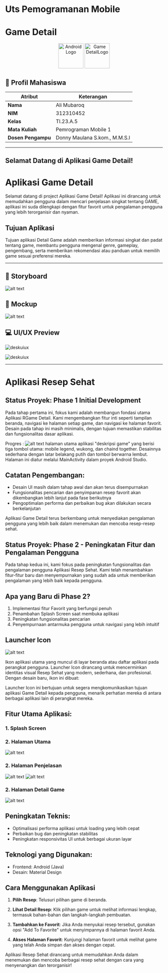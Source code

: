 # Uts Pemogramanan Mobile

# Game Detail

<div align="center">
  <img src="https://upload.wikimedia.org/wikipedia/commons/3/3e/Android_logo_2019.png" alt="Android Logo" width="80" height="80">
  <img src="Gambar/logo.jpg" alt="Game DetailLogo" width="80" height="80">
</div>

## 👤 Profil Mahasiswa

| Atribut            | Keterangan                    |
| ------------------ | ----------------------------- |
| **Nama**           | Ali Mubaroq                 |
| **NIM**            | 312310452                     |
| **Kelas**          | TI.23.A.5                     |
| **Mata Kuliah**    | Pemrograman Mobile 1          |
| **Dosen Pengampu** | Donny Maulana S.kom., M.M.S.I |

---

##  Selamat Datang di Aplikasi **Game Detail**!

# Aplikasi Game Detail

Selamat datang di project Aplikasi Game Detail! Aplikasi ini dirancang untuk memudahkan pengguna dalam mencari penjelasan singkat tentang GAME, aplikasi ini suda dilengkapi dengan fitur favorit untuk pengalaman pengguna yang lebih terorganisir dan nyaman.

## Tujuan Aplikasi

Tujuan aplikasi Detail Game adalah memberikan informasi singkat dan padat tentang game, membantu pengguna mengenal genre, gameplay, pengembang, serta memberikan rekomendasi atau panduan untuk memilih game sesuai preferensi mereka.



---

## 📝 Storyboard

![alt text](Gambar/storyboard.png)

## 🎨 Mockup

![alt text](Gambar/mockup.png)

## 💻 UI/UX Preview
![deskuiux](https://github.com/user-attachments/assets/81878369-71c1-4450-8b4c-e1180c7b4a74)

![deskuiux](https://github.com/user-attachments/assets/0358579f-bb9e-47dd-9190-776e0de90973)


---

# Aplikasi Resep Sehat

## Status Proyek: Phase 1 Initial Development


Pada tahap pertama ini, fokus kami adalah membangun fondasi utama Aplikasi RGame Detail. Kami mengembangkan fitur inti seperti tampilan beranda, navigasi ke halaman setiap game, dan navigasi ke halaman favorit. Desain pada tahap ini masih minimalis, dengan tujuan memastikan stabilitas dan fungsionalitas dasar aplikasi.

Progres :
![alt text](Gambar/phase-1.png)
halaman utama aplikasi "deskripsi game" yang berisi tiga tombol utama: mobile legend, wukong, dan chaind together. Desainnya sederhana dengan latar belakang putih dan tombol berwarna lembut. Halaman ini diatur melalui MainActivity dalam proyek Android Studio.

## Catatan Pengembangan:

- Desain UI masih dalam tahap awal dan akan terus disempurnakan
- Fungsionalitas pencarian dan penyimpanan resep favorit akan dikembangkan lebih lanjut pada fase berikutnya
- Pengoptimalan performa dan perbaikan bug akan dilakukan secara berkelanjutan

Aplikasi Game Detail terus berkembang untuk menyediakan pengalaman pengguna yang lebih baik dalam menemukan dan mencoba resep-resep sehat.

## Status Proyek: Phase 2 - Peningkatan Fitur dan Pengalaman Pengguna

Pada tahap kedua ini, kami fokus pada peningkatan fungsionalitas dan pengalaman pengguna Aplikasi Resep Sehat. Kami telah menambahkan fitur-fitur baru dan menyempurnakan yang sudah ada untuk memberikan pengalaman yang lebih baik kepada pengguna.

## Apa yang Baru di Phase 2?

1. Implementasi fitur Favorit yang berfungsi penuh
2. Penambahan Splash Screen saat membuka aplikasi
3. Peningkatan fungsionalitas pencarian
4. Penyempurnaan antarmuka pengguna untuk navigasi yang lebih intuitif

## Launcher Icon

![alt text](Gambar/icon.jpeg)

Ikon aplikasi utama yang muncul di layar beranda atau daftar aplikasi pada perangkat pengguna. Launcher Icon dirancang untuk mencerminkan identitas visual Resep Sehat yang modern, sederhana, dan profesional. Dengan desain baru, ikon ini dibuat:

Launcher Icon ini bertujuan untuk segera mengkomunikasikan tujuan aplikasi Game Detail kepada pengguna, menarik perhatian mereka di antara berbagai aplikasi lain di perangkat mereka.

## Fitur Utama Aplikasi:

### 1. Splash Screen



### 2. Halaman Utama

![alt text](Gambar/image-1.jpeg)

### 2. Halaman Penjelasan

![alt text](Gambar/image-2.jpeg)
![alt text](Gambar/image-3.jpeg)

### 2. Halaman Detail Game

![alt text](Gambar/image-4.jpeg)


## Peningkatan Teknis:

- Optimalisasi performa aplikasi untuk loading yang lebih cepat
- Perbaikan bug dan peningkatan stabilitas
- Peningkatan responsivitas UI untuk berbagai ukuran layar

## Teknologi yang Digunakan:

- Frontend: Android (Java)
- Desain: Material Design

## Cara Menggunakan Aplikasi

1. **Pilih Resep**: Telusuri pilihan game di beranda.

2. **Lihat Detail Resep**: Klik pilihan game untuk melihat informasi lengkap, termasuk bahan-bahan dan langkah-langkah pembuatan.

3. **Tambahkan ke Favorit**: Jika Anda menyukai resep tersebut, gunakan opsi "Add To Favorite" untuk menyimpannya di halaman favorit Anda.

4. **Akses Halaman Favorit**: Kunjungi halaman favorit untuk melihat game yang telah Anda simpan dan akses dengan cepat.

Aplikasi Resep Sehat dirancang untuk memudahkan Anda dalam menemukan dan mencoba berbagai resep sehat dengan cara yang menyenangkan dan terorganisir!

